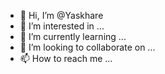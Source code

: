 - 👋 Hi, I’m @Yaskhare
- 👀 I’m interested in ...
- 🌱 I’m currently learning ...
- 💞️ I’m looking to collaborate on ...
- 📫 How to reach me ...

<!---
Yaskhare/Yaskhare is a ✨ special ✨ repository because its `README.md` (this file) appears on your GitHub profile.
You can click the Preview link to take a look at your changes.
---
hydra 

